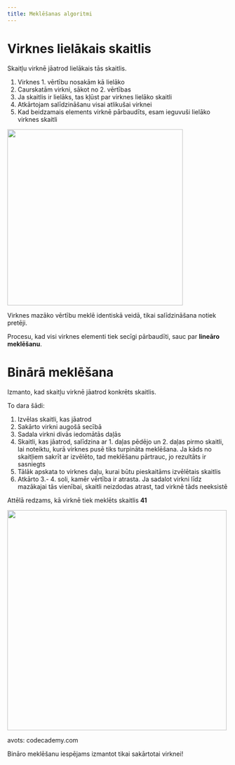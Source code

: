 ```yaml
---
title: Meklēšanas algoritmi
---
```

# Virknes lielākais skaitlis
Skaitļu virknē jāatrod lielākais tās skaitlis.

1. Virknes 1. vērtību nosakām kā lielāko
2. Caurskatām virkni, sākot no 2. vērtības
3. Ja skaitlis ir lielāks, tas kļūst par virknes lielāko skaitli
4. Atkārtojam salīdzināšanu visai atlikušai virknei
5. Kad beidzamais elements virknē pārbaudīts, esam ieguvuši lielāko virknes skaitli

<img style="width: 400px;" src="/lielakais_skaitlis.gif">

Virknes mazāko vērtību meklē identiskā veidā, tikai salīdzināšana notiek pretēji.

Procesu, kad visi virknes elementi tiek secīgi pārbaudīti, sauc par **lineāro meklēšanu**.


# Binārā meklēšana

Izmanto, kad skaitļu virknē jāatrod konkrēts skaitlis.

To dara šādi:
1. Izvēlas skaitli, kas jāatrod
2. Sakārto virkni augošā secībā
3. Sadala virkni divās iedomātās daļās
4. Skaitli, kas jāatrod, salīdzina ar 1. daļas pēdējo un 2. daļas pirmo skaitli, lai noteiktu, kurā virknes pusē tiks turpināta meklēšana. Ja kāds no skaitļiem sakrīt ar izvēlēto, tad meklēšanu pārtrauc, jo rezultāts ir sasniegts
5. Tālāk apskata to virknes daļu, kurai būtu pieskaitāms izvēlētais skaitlis
6. Atkārto 3.- 4. soli, kamēr vērtība ir atrasta. Ja sadalot virkni līdz mazākajai tās vienībai, skaitli neizdodas atrast, tad virknē tāds neeksistē

Attēlā redzams, kā virknē tiek meklēts skaitlis **41**

<img style="width: 500px;" src="/binarySearch.webp">

avots: codecademy.com

Bināro meklēšanu iespējams izmantot tikai sakārtotai virknei!


